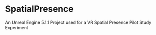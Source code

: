 # SpatialPresence
An Unreal Engine 5.1.1 Project used for a VR Spatial Presence Pilot Study Experiment
